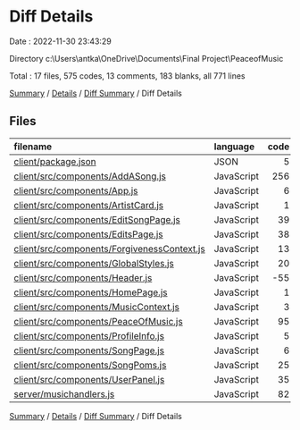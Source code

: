 # Diff Details

Date : 2022-11-30 23:43:29

Directory c:\\Users\\antka\\OneDrive\\Documents\\Final Project\\PeaceofMusic

Total : 17 files,  575 codes, 13 comments, 183 blanks, all 771 lines

[Summary](results.md) / [Details](details.md) / [Diff Summary](diff.md) / Diff Details

## Files
| filename | language | code | comment | blank | total |
| :--- | :--- | ---: | ---: | ---: | ---: |
| [client/package.json](/client/package.json) | JSON | 5 | 0 | 0 | 5 |
| [client/src/components/AddASong.js](/client/src/components/AddASong.js) | JavaScript | 256 | 7 | 83 | 346 |
| [client/src/components/App.js](/client/src/components/App.js) | JavaScript | 6 | 0 | 0 | 6 |
| [client/src/components/ArtistCard.js](/client/src/components/ArtistCard.js) | JavaScript | 1 | 0 | 0 | 1 |
| [client/src/components/EditSongPage.js](/client/src/components/EditSongPage.js) | JavaScript | 39 | 0 | 10 | 49 |
| [client/src/components/EditsPage.js](/client/src/components/EditsPage.js) | JavaScript | 38 | 0 | 12 | 50 |
| [client/src/components/ForgivenessContext.js](/client/src/components/ForgivenessContext.js) | JavaScript | 13 | 0 | 13 | 26 |
| [client/src/components/GlobalStyles.js](/client/src/components/GlobalStyles.js) | JavaScript | 20 | 0 | 3 | 23 |
| [client/src/components/Header.js](/client/src/components/Header.js) | JavaScript | -55 | -3 | 1 | -57 |
| [client/src/components/HomePage.js](/client/src/components/HomePage.js) | JavaScript | 1 | 0 | 0 | 1 |
| [client/src/components/MusicContext.js](/client/src/components/MusicContext.js) | JavaScript | 3 | 0 | -1 | 2 |
| [client/src/components/PeaceOfMusic.js](/client/src/components/PeaceOfMusic.js) | JavaScript | 95 | 1 | 30 | 126 |
| [client/src/components/ProfileInfo.js](/client/src/components/ProfileInfo.js) | JavaScript | 5 | 0 | 1 | 6 |
| [client/src/components/SongPage.js](/client/src/components/SongPage.js) | JavaScript | 6 | 0 | 2 | 8 |
| [client/src/components/SongPoms.js](/client/src/components/SongPoms.js) | JavaScript | 25 | 0 | 7 | 32 |
| [client/src/components/UserPanel.js](/client/src/components/UserPanel.js) | JavaScript | 35 | 0 | 7 | 42 |
| [server/musichandlers.js](/server/musichandlers.js) | JavaScript | 82 | 8 | 15 | 105 |

[Summary](results.md) / [Details](details.md) / [Diff Summary](diff.md) / Diff Details